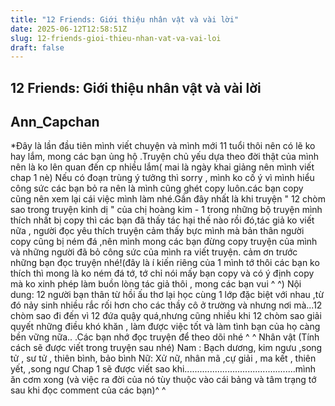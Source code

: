 ```yaml
---
title: "12 Friends: Giới thiệu nhân vật và vài lời"
date: 2025-06-12T12:58:51Z
slug: 12-friends-gioi-thieu-nhan-vat-va-vai-loi
draft: false
---
```


## 12 Friends: Giới thiệu nhân vật và vài lời

## Ann_Capchan

*Đây là lần đầu tiên mình viết chuyện và mình mới 11 tuổi thôi nên có lẽ ko hay lắm, mong các bạn ủng hộ .Truyện chủ yếu dựa theo đời thật của mình nên là ko lên quan đến cp nhiều lắm( mai là ngày khai giảng nên mình viết chap 1 nè) Nếu có đoạn trùng ý tưởng thì sorry , mình ko cố ý vì mình hiểu công sức các bạn bỏ ra nên là mình cũng ghét copy luôn.các bạn copy cũng nên xem lại cái việc mình làm nhé.Gần đây nhất là khi truyện " 12 chòm sao trong truyện kinh dị " của chị hoàng kim - 1 trong những bộ truyện mình thích nhất bị copy thì các bạn đã thấy tác hại thế nào rồi đó,tác giả ko viết nữa , người đọc yêu thích truyện cảm thấy bực mình mà bản thân người copy cũng bị ném đá ,nên mình mong các bạn đừng copy truyện của mình và những người đã bỏ công sức của mình ra viết truyện. cảm ơn trước những bạn đọc truyện nhé!(đây là í kiến riêng của 1 mình tớ thôi các bạn ko thích thì mong là ko ném đá tớ, tớ chỉ nói mấy bạn copy và có ý định copy mà ko xinh phép làm buồn lòng tác giả thôi , mong các bạn vui ^ ^)
Nội dung:
12 người bạn thân từ hồi ấu thơ lại học cùng 1 lớp đặc biệt với nhau ,từ đó nảy sinh nhiều rắc rối hơn cho các thầy cô ở trường và nhưng nơi mà...12 chòm sao đi đến vì 12 đứa quậy quá,nhưng cũng nhiều khi 12 chòm sao giải quyết những điều khó khăn , làm được việc tốt và làm tình bạn của họ càng bền vững nữa.. .Các bạn nhớ đọc truyện để theo dõi nhé ^ ^
Nhân vật (Tính cách sẽ được viết trong truyện sau nhé)
Nam : Bạch dương, kim ngưu ,song tử , sư tử , thiên bình, bảo bình
Nữ: Xử nữ, nhân mã ,cự giải , ma kết , thiên yết, ,song ngư
Chap 1 sẽ được viết sao khi............................................mình ăn cơm xong (và việc ra đời của nó tùy thuộc vào cái bảng và tâm trạng tớ sau khi đọc comment của các bạn)^ ^